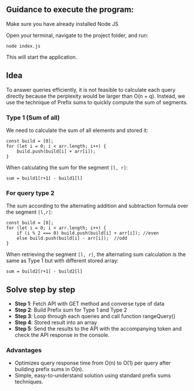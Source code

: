 ## Guidance to execute the program:

Make sure you have already installed Node JS

Open your terminal, navigate to the project folder, and run:

    node index.js

This will start the application.

## Idea

To answer queries efficiently, it is not feasible to calculate each query directly because the perplexity would be larger than O(n + q). Instead, we use the technique of Prefix sums to quickly compute the sum of segments.

### Type 1 (Sum of all)

We need to calculate the sum of all elements and stored it:

    const build = [0];
    for (let i = 0; i < arr.length; i++) {
        build.push(build[i] + arr[i]);
    }

When calculating the sum for the segment `[l, r]`:

    sum = build1[r+1] - build1[l]

### For query type 2

The sum according to the alternating addition and subtraction formula over the segment `[l,r]`:

    const build = [0];
    for (let i = 0; i < arr.length; i++) {
        if (i % 2 === 0) build.push(build[i] + arr[i]); //even
        else build.push(build[i] - arr[i]);  //odd
    }

When retrieving the segment `[l, r]`, the alternating sum calculation is the same as Type 1 but with different stored array:

    sum = build2[r+1] - build2[l]

## Solve step by step

- **Step 1**: Fetch API with GET method and converse type of data
- **Step 2**: Build Prefix sum for Type 1 and Type 2
- **Step 3**: Loop through each queries and call function rangeQuery()
- **Step 4**: Stored result into an array
- **Step 5**: Send the results to the API with the accompanying token and check the API response in the console.

### Advantages

- Optimizes query response time from O(n) to O(1) per query after building prefix sums in O(n).
- Simple, easy-to-understand solution using standard prefix sums techniques.
